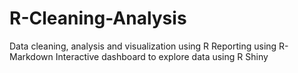 # R-Cleaning-Analysis
Data cleaning, analysis and visualization using R
Reporting using R-Markdown
Interactive dashboard to explore data using R Shiny
